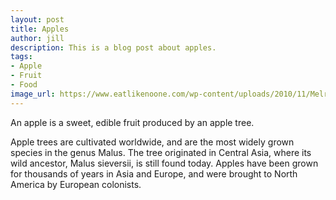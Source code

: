 ```yaml
---
layout: post
title: Apples
author: jill
description: This is a blog post about apples.
tags: 
- Apple
- Fruit
- Food
image_url: https://www.eatlikenoone.com/wp-content/uploads/2010/11/Melrose-Apples.JPG
---
```

An apple is a sweet, edible fruit produced by an apple tree.

Apple trees are cultivated worldwide, and are the most widely grown
species in the genus Malus. The tree originated in Central Asia, where
its wild ancestor, Malus sieversii, is still found today. Apples have
been grown for thousands of years in Asia and Europe, and were brought
to North America by European colonists.